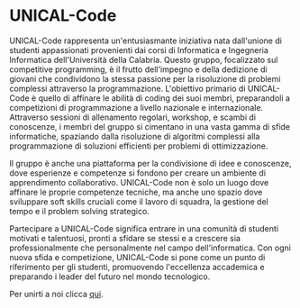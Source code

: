 # UNICAL-Code
UNICAL-Code rappresenta un'entusiasmante iniziativa nata dall'unione di studenti appassionati provenienti dai corsi di Informatica e Ingegneria Informatica dell'Università della Calabria. Questo gruppo, focalizzato sul competitive programming, è il frutto dell'impegno e della dedizione di giovani che condividono la stessa passione per la risoluzione di problemi complessi attraverso la programmazione.
L'obiettivo primario di UNICAL-Code è quello di affinare le abilità di coding dei suoi membri, preparandoli a competizioni di programmazione a livello nazionale e internazionale. Attraverso sessioni di allenamento regolari, workshop, e scambi di conoscenze, i membri del gruppo si cimentano in una vasta gamma di sfide informatiche, spaziando dalla risoluzione di algoritmi complessi alla programmazione di soluzioni efficienti per problemi di ottimizzazione.

Il gruppo è anche una piattaforma per la condivisione di idee e conoscenze, dove esperienze e competenze si fondono per creare un ambiente di apprendimento collaborativo. UNICAL-Code non è solo un luogo dove affinare le proprie competenze tecniche, ma anche uno spazio dove sviluppare soft skills cruciali come il lavoro di squadra, la gestione del tempo e il problem solving strategico.

Partecipare a UNICAL-Code significa entrare in una comunità di studenti motivati e talentuosi, pronti a sfidare se stessi e a crescere sia professionalmente che personalmente nel campo dell'informatica. Con ogni nuova sfida e competizione, UNICAL-Code si pone come un punto di riferimento per gli studenti, promuovendo l'eccellenza accademica e preparando i leader del futuro nel mondo tecnologico.

Per unirti a noi clicca [qui](https://forms.gle/CGo9tidUaCBKM9Zz6).
